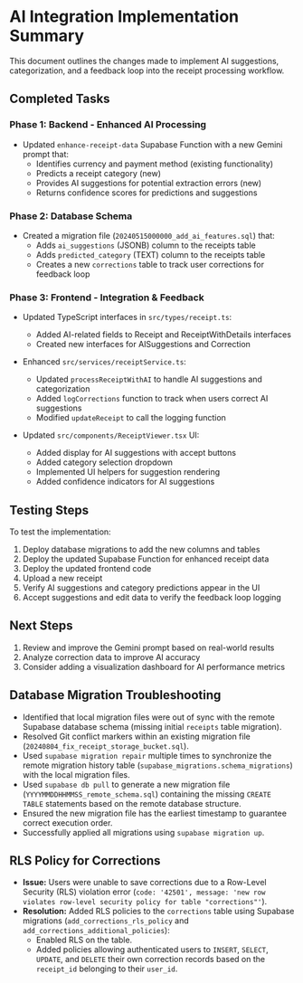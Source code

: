 # AI Integration Implementation Summary

This document outlines the changes made to implement AI suggestions, categorization, and a feedback loop into the receipt processing workflow.

## Completed Tasks

### Phase 1: Backend - Enhanced AI Processing

- Updated `enhance-receipt-data` Supabase Function with a new Gemini prompt that:
  - Identifies currency and payment method (existing functionality)
  - Predicts a receipt category (new)
  - Provides AI suggestions for potential extraction errors (new)
  - Returns confidence scores for predictions and suggestions

### Phase 2: Database Schema

- Created a migration file (`20240515000000_add_ai_features.sql`) that:
  - Adds `ai_suggestions` (JSONB) column to the receipts table
  - Adds `predicted_category` (TEXT) column to the receipts table
  - Creates a new `corrections` table to track user corrections for feedback loop

### Phase 3: Frontend - Integration & Feedback

- Updated TypeScript interfaces in `src/types/receipt.ts`:
  - Added AI-related fields to Receipt and ReceiptWithDetails interfaces
  - Created new interfaces for AISuggestions and Correction

- Enhanced `src/services/receiptService.ts`:
  - Updated `processReceiptWithAI` to handle AI suggestions and categorization
  - Added `logCorrections` function to track when users correct AI suggestions
  - Modified `updateReceipt` to call the logging function

- Updated `src/components/ReceiptViewer.tsx` UI:
  - Added display for AI suggestions with accept buttons
  - Added category selection dropdown
  - Implemented UI helpers for suggestion rendering
  - Added confidence indicators for AI suggestions

## Testing Steps

To test the implementation:
1. Deploy database migrations to add the new columns and tables
2. Deploy the updated Supabase Function for enhanced receipt data
3. Deploy the updated frontend code
4. Upload a new receipt
5. Verify AI suggestions and category predictions appear in the UI
6. Accept suggestions and edit data to verify the feedback loop logging

## Next Steps

1. Review and improve the Gemini prompt based on real-world results
2. Analyze correction data to improve AI accuracy
3. Consider adding a visualization dashboard for AI performance metrics

## Database Migration Troubleshooting

- Identified that local migration files were out of sync with the remote Supabase database schema (missing initial `receipts` table migration).
- Resolved Git conflict markers within an existing migration file (`20240804_fix_receipt_storage_bucket.sql`).
- Used `supabase migration repair` multiple times to synchronize the remote migration history table (`supabase_migrations.schema_migrations`) with the local migration files.
- Used `supabase db pull` to generate a new migration file (`YYYYMMDDHHMMSS_remote_schema.sql`) containing the missing `CREATE TABLE` statements based on the remote database structure.
- Ensured the new migration file has the earliest timestamp to guarantee correct execution order.
- Successfully applied all migrations using `supabase migration up`.

## RLS Policy for Corrections

- **Issue:** Users were unable to save corrections due to a Row-Level Security (RLS) violation error (`code: '42501', message: 'new row violates row-level security policy for table "corrections"'`).
- **Resolution:** Added RLS policies to the `corrections` table using Supabase migrations (`add_corrections_rls_policy` and `add_corrections_additional_policies`):
  - Enabled RLS on the table.
  - Added policies allowing authenticated users to `INSERT`, `SELECT`, `UPDATE`, and `DELETE` their own correction records based on the `receipt_id` belonging to their `user_id`. 